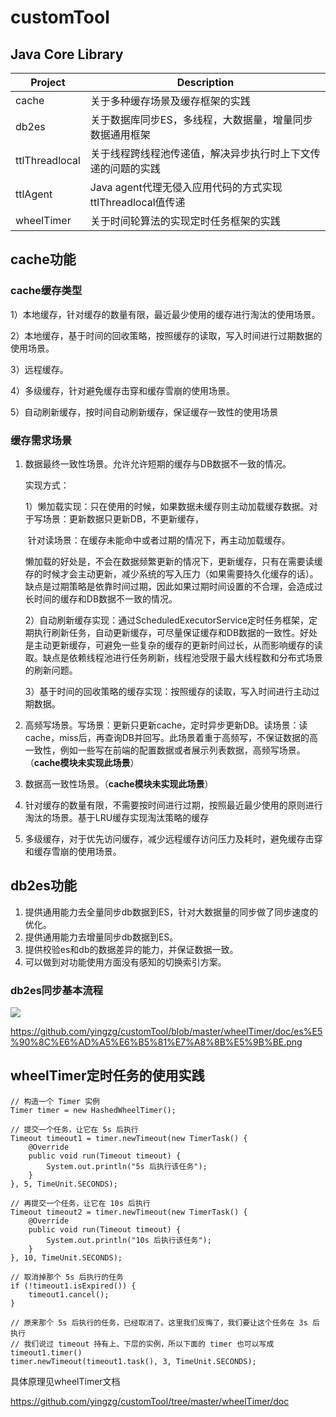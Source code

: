 # customTool
## Java Core Library

| Project        | Description                                                  |
| -------------- | ------------------------------------------------------------ |
| cache          | 关于多种缓存场景及缓存框架的实践                             |
| db2es          | 关于数据库同步ES，多线程，大数据量，增量同步数据通用框架     |
| ttlThreadlocal | 关于线程跨线程池传递值，解决异步执行时上下文传递的问题的实践 |
| ttlAgent       | Java agent代理无侵入应用代码的方式实现ttlThreadlocal值传递   |
| wheelTimer     | 关于时间轮算法的实现定时任务框架的实践                       |

## cache功能

### cache缓存类型

1）本地缓存，针对缓存的数量有限，最近最少使用的缓存进行淘汰的使用场景。

2）本地缓存，基于时间的回收策略，按照缓存的读取，写入时间进行过期数据的使用场景。

3）远程缓存。

4）多级缓存，针对避免缓存击穿和缓存雪崩的使用场景。

5）自动刷新缓存，按时间自动刷新缓存，保证缓存一致性的使用场景

### 缓存需求场景

1. 数据最终一致性场景。允许允许短期的缓存与DB数据不一致的情况。

   实现方式：

   1）懒加载实现：只在使用的时候，如果数据未缓存则主动加载缓存数据。对于写场景：更新数据只更新DB，不更新缓存，

   ​	 针对读场景：在缓存未能命中或者过期的情况下，再主动加载缓存。

   懒加载的好处是，不会在数据频繁更新的情况下，更新缓存，只有在需要读缓存的时候才会主动更新，减少系统的写入压力（如果需要持久化缓存的话）。缺点是过期策略是依靠时间过期，因此如果过期时间设置的不合理，会造成过长时间的缓存和DB数据不一致的情况。

   2）自动刷新缓存实现：通过ScheduledExecutorService定时任务框架，定期执行刷新任务，自动更新缓存，可尽量保证缓存和DB数据的一致性。好处是主动更新缓存，可避免一些复杂的缓存的更新时间过长，从而影响缓存的读取。缺点是依赖线程池进行任务刷新，线程池受限于最大线程数和分布式场景的刷新问题。

   3）基于时间的回收策略的缓存实现：按照缓存的读取，写入时间进行主动过期数据。

2. 高频写场景。写场景：更新只更新cache，定时异步更新DB。读场景：读cache，miss后，再查询DB并回写。此场景着重于高频写，不保证数据的高一致性，例如一些写在前端的配置数据或者展示列表数据，高频写场景。（**cache模块未实现此场景**）

3. 数据高一致性场景。（**cache模块未实现此场景**）

4. 针对缓存的数量有限，不需要按时间进行过期，按照最近最少使用的原则进行淘汰的场景。基于LRU缓存实现淘汰策略的缓存

5. 多级缓存，对于优先访问缓存，减少远程缓存访问压力及耗时，避免缓存击穿和缓存雪崩的使用场景。

   

## db2es功能

1. 提供通用能力去全量同步db数据到ES，针对大数据量的同步做了同步速度的优化。
2. 提供通用能力去增量同步db数据到ES。
3. 提供校验es和db的数据差异的能力，并保证数据一致。
4. 可以做到对功能使用方面没有感知的切换索引方案。

### db2es同步基本流程

![](D:\个人项目\usefulTool\wheelTimer\doc\es同步流程图.png)

https://github.com/yingzg/customTool/blob/master/wheelTimer/doc/es%E5%90%8C%E6%AD%A5%E6%B5%81%E7%A8%8B%E5%9B%BE.png



## wheelTimer定时任务的使用实践

```
// 构造一个 Timer 实例
Timer timer = new HashedWheelTimer();
 
// 提交一个任务，让它在 5s 后执行
Timeout timeout1 = timer.newTimeout(new TimerTask() {
    @Override
    public void run(Timeout timeout) {
        System.out.println("5s 后执行该任务");
    }
}, 5, TimeUnit.SECONDS);
 
// 再提交一个任务，让它在 10s 后执行
Timeout timeout2 = timer.newTimeout(new TimerTask() {
    @Override
    public void run(Timeout timeout) {
        System.out.println("10s 后执行该任务");
    }
}, 10, TimeUnit.SECONDS);
 
// 取消掉那个 5s 后执行的任务
if (!timeout1.isExpired()) {
    timeout1.cancel();
}
 
// 原来那个 5s 后执行的任务，已经取消了。这里我们反悔了，我们要让这个任务在 3s 后执行
// 我们说过 timeout 持有上、下层的实例，所以下面的 timer 也可以写成 timeout1.timer()
timer.newTimeout(timeout1.task(), 3, TimeUnit.SECONDS);
```

 具体原理见wheelTimer文档

https://github.com/yingzg/customTool/tree/master/wheelTimer/doc

